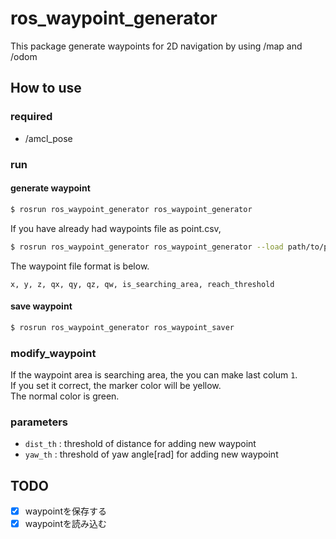 # ros_waypoint_generator
This package generate waypoints for 2D navigation by using /map and /odom

## How to use

### required
- /amcl_pose

### run

#### generate waypoint

```bash
$ rosrun ros_waypoint_generator ros_waypoint_generator
```
If you have already had waypoints file as point.csv,  
```bash
$ rosrun ros_waypoint_generator ros_waypoint_generator --load path/to/point.csv
```
The waypoint file format is below.
```
x, y, z, qx, qy, qz, qw, is_searching_area, reach_threshold
```
#### save waypoint
```bash
$ rosrun ros_waypoint_generator ros_waypoint_saver
```

### modify_waypoint
If the waypoint area is searching area, the you can make last colum `1`.  
If you set it correct, the marker color will be yellow.  
The normal color is green.  

### parameters
- `dist_th` : threshold of distance for adding new waypoint
- `yaw_th` : threshold of yaw angle[rad] for adding new waypoint

## TODO
- [x] waypointを保存する
- [x] waypointを読み込む
